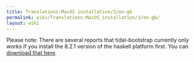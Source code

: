 ```yaml
---
title: Translations:MacOS installation/3/en-gb
permalink: wiki/Translations:MacOS_installation/3/en-gb/
layout: wiki
---
```


Please note: There are several reports that tidal-bootstrap currently
only works if you install the 8.2.1 version of the haskell platform
first. You can [download that
here](https://www.haskell.org/platform/download/8.2.1/Haskell%20Platform%208.2.1%20Full%2064bit-signed.pkg).
